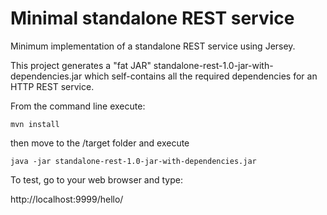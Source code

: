 # Minimal standalone REST service

Minimum implementation of a standalone REST service using Jersey.

This project generates a "fat JAR" standalone-rest-1.0-jar-with-dependencies.jar which self-contains all the required dependencies for an HTTP REST service.

From the command line execute:

`mvn install`

then move to the /target folder and execute

`java -jar standalone-rest-1.0-jar-with-dependencies.jar`

To test, go to your web browser and type:

http://localhost:9999/hello/
